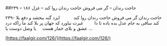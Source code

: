 ##حاجت رندان – گر می فروش حاجت رندان روا کند – غزل ۱۸۶ – ۲۳۹


۲۳۹- حاجت رندان گر می فروش حاجت رندان روا کند           ایزد گنه ببخشد و دفع بلا کند ساقی به جام عدل بده باده تا دا         غیرت نیاورد که جهان پر بلا کند ما راکه درد عشق و بلای خمار هست     یا وصل دوست یا &#8230;

[https://faalgir.com/126/](https://faalgir.com/126/) 